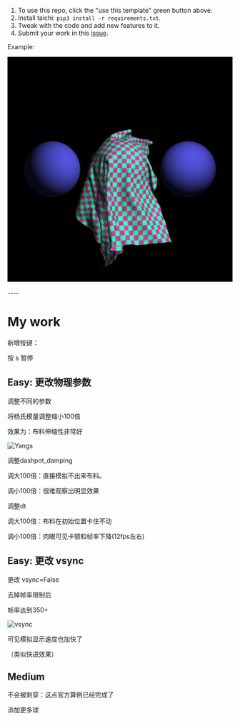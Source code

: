 1. To use this repo, click the "use this template" green button above.
2. Install taichi: `pip3 install -r requirements.txt`.
3. Tweak with the code and add new features to it.
4. Submit your work in this [issue](https://github.com/taichi-dev/cloth-simulation-homework/issues/1).


Example:

<p align="center">
  <img src="./demo.jpg">
</p>
----

# My work

新增按键：

按 s 暂停



##  Easy: 更改物理参数

调整不同的参数

将杨氏模量调整缩小100倍



效果为：布料伸缩性非常好

![Yangs](/home/cl/codes/cloth-simulation-homework/Yangs-3200.jpg)



调整dashpot_damping

调大100倍：直接模拟不出来布料。

调小100倍：很难观察出明显效果



调整dt

调大100倍：布料在初始位置卡住不动

调小100倍：肉眼可见卡顿和帧率下降(12fps左右)



## Easy: 更改 vsync

更改 vsync=False

去掉帧率限制后

帧率达到350+

![vsync](/home/cl/codes/cloth-simulation-homework/vsync.png)

可见模拟显示速度也加快了

（类似快进效果）



## Medium

不会被刺穿：这点官方算例已经完成了

添加更多球

